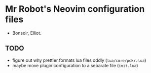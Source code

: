 # Mr Robot's Neovim configuration files

- Bonsoir, Elliot.

## TODO

- figure out why prettier formats lua files oddly (`lua/core/pckr.lua`)
- maybe move plugin configuration to a separate file (`init.lua`)
